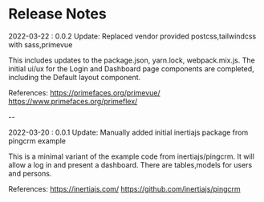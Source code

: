 # Release Notes

2022-03-22 : 0.0.2
Update: Replaced vendor provided postcss,tailwindcss with sass,primevue

This includes updates to the package.json, yarn.lock, webpack.mix.js.
The initial ui/ux for the Login and Dashboard page components are
completed, including the Default layout component.

References:
https://primefaces.org/primevue/
https://www.primefaces.org/primeflex/

--

2022-03-20 : 0.0.1
Update: Manually added initial inertiajs package from pingcrm example

This is a minimal variant of the example code from inertiajs/pingcrm.
It will allow a log in and present a dashboard. There are tables,models
for users and persons.

References:
https://inertiajs.com/
https://github.com/inertiajs/pingcrm
